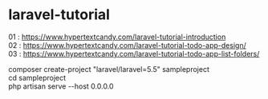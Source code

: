 # laravel-tutorial

01 : https://www.hypertextcandy.com/laravel-tutorial-introduction  
02 : https://www.hypertextcandy.com/laravel-tutorial-todo-app-design/  
03 : https://www.hypertextcandy.com/laravel-tutorial-todo-app-list-folders/  

composer create-project "laravel/laravel=5.5" sampleproject  
cd sampleproject  
php artisan serve --host 0.0.0.0
